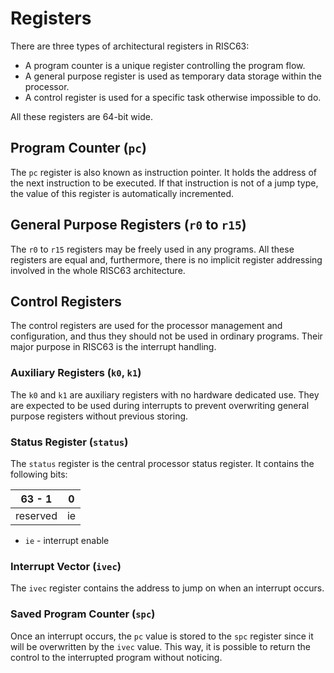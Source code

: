 # Registers

There are three types of architectural registers in RISC63:

* A program counter is a unique register controlling the program flow.
* A general purpose register is used as temporary data storage within the processor.
* A control register is used for a specific task otherwise impossible to do.

All these registers are 64-bit wide.

## Program Counter (`pc`)

The `pc` register is also known as instruction pointer. It holds the address of the next instruction to be executed. If that instruction is not of a jump type, the value of this register is automatically incremented.

## General Purpose Registers (`r0` to `r15`)

The `r0` to `r15` registers may be freely used in any programs. All these registers are equal and, furthermore, there is no implicit register addressing involved in the whole RISC63 architecture.

## Control Registers

The control registers are used for the processor management and configuration, and thus they should not be used in ordinary programs. Their major purpose in RISC63 is the interrupt handling.

### Auxiliary Registers (`k0`, `k1`)

The `k0` and `k1` are auxiliary registers with no hardware dedicated use. They are expected to be used during interrupts to prevent overwriting general purpose registers without previous storing.

### Status Register (`status`)

The `status` register is the central processor status register. It contains the following bits:

| 63 - 1   | 0  |
|----------|----|
| reserved | ie |

* `ie` - interrupt enable

### Interrupt Vector (`ivec`)

The `ivec` register contains the address to jump on when an interrupt occurs.

### Saved Program Counter (`spc`)

Once an interrupt occurs, the `pc` value is stored to the `spc` register since it will be overwritten by the `ivec` value. This way, it is possible to return the control to the interrupted program without noticing.
